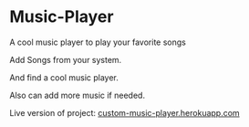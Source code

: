 # Music-Player
A cool music player to play your favorite songs

Add Songs from your system.

And find a cool music player.

Also can add more music if needed.

Live version of project: [custom-music-player.herokuapp.com](custom-music-player.herokuapp.com)
